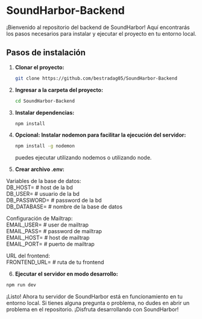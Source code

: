 # SoundHarbor-Backend

¡Bienvenido al repositorio del backend de SoundHarbor! Aquí encontrarás los pasos necesarios para instalar y ejecutar el proyecto en tu entorno local.

## Pasos de instalación

1. **Clonar el proyecto:**

   ```bash
   git clone https://github.com/bestradag05/SoundHarbor-Backend

2. **Ingresar a la carpeta del proyecto:**

   ```bash
   cd SoundHarbor-Backend

3. **Instalar dependencias:**

   ```bash
   npm install

4. **Opcional: Instalar nodemon para facilitar la ejecución del servidor:**

   ```bash
   npm install -g nodemon
   ```
   puedes ejecutar utilizando nodemos o utilizando node.

5. **Crear archivo .env:**

Variables de la base de datos:  
   DB_HOST= # host de la bd   
   DB_USER= # usuario de la bd   
   DB_PASSWORD= # password de la bd   
   DB_DATABASE= # nombre de la base de datos   

Configuración de Mailtrap:  
   EMAIL_USER= # user de mailtrap   
   EMAIL_PASS= # password de mailtrap   
   EMAIL_HOST= # host de mailtrap   
   EMAIL_PORT= # puerto de mailtrap   

URL del frontend:  
   FRONTEND_URL= # ruta de tu frontend

6. **Ejecutar el servidor en modo desarrollo:**

```bash
npm run dev
```
¡Listo! Ahora tu servidor de SoundHarbor está en funcionamiento en tu entorno local. Si tienes alguna pregunta o problema, no dudes en abrir un problema en el repositorio. ¡Disfruta desarrollando con SoundHarbor!
